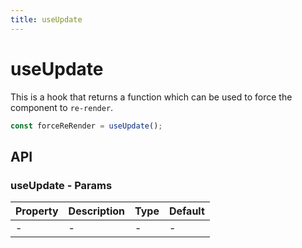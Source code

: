 ```yaml
---
title: useUpdate
---
```


# useUpdate

This is a hook that returns a function which can be used to force the component to `re-render`.

```ts
const forceReRender = useUpdate();
```

## API

### useUpdate - Params

| Property | Description | Type | Default |
| -------- | ----------- | ---- | ------- |
| - | - | - | - |

